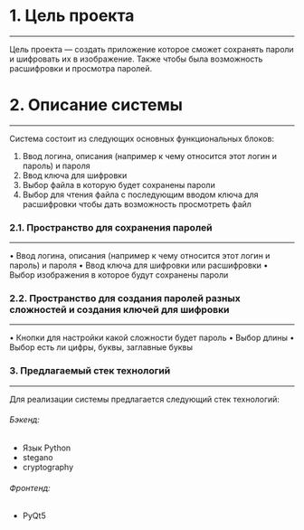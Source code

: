 # 1. Цель проекта
---
Цель проекта — создать приложение которое сможет сохранять пароли и шифровать их в изображение. Также чтобы была возможность расшифровки и просмотра паролей.

# 2. Описание системы
---
Система состоит из следующих основных функциональных блоков:

1.  Ввод логина, описания (например к чему относится этот логин и пароль) и пароля
2.  Ввод ключа для шифровки
3.  Выбор файла в которую будет сохранены пароли
4.  Выбор для чтения файла с последующим вводом ключа для расшифровки чтобы дать возможность просмотреть файл

### 2.1. Пространство для сохранения паролей
---
•	Ввод логина, описания (например к чему относится этот логин и пароль) и пароля
•	Ввод ключа для шифровки или расшифровки
•	Выбор изображения в которое будут сохранены пароли

### 2.2. Пространство для создания паролей разных сложностей и создания ключей для шифровки
---
•	Кнопки для настройки какой сложности будет пароль
•	Выбор длины 
•	Выбор есть ли цифры, буквы, заглавные буквы

### 3. Предлагаемый стек технологий
---
Для реализации системы предлагается следующий стек технологий:

###### Бэкенд:
* Язык Python
* stegano
* cryptography
###### Фронтенд:
* PyQt5
